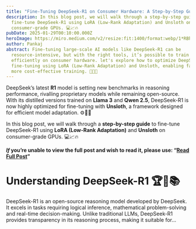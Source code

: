 ```yaml
---
title: "Fine-Tuning DeepSeek-R1 on Consumer Hardware: A Step-by-Step Guide"
description: In this blog post, we will walk through a step-by-step guide to
  fine-tune DeepSeek-R1 using LoRA (Low-Rank Adaptation) and Unsloth on
  consumer-grade GPUs. 💻📈🔥
pubDate: 2025-01-29T00:10:00.000Z
heroImage: https://miro.medium.com/v2/resize:fit:1400/format:webp/1*RBhiPjTYhgWTA3_ClyIFgQ.png
author: Pankaj
abstract: Fine-tuning large-scale AI models like DeepSeek-R1 can be
  resource-intensive, but with the right tools, it’s possible to train
  efficiently on consumer hardware. let's explore how to optimize DeepSeek-R1
  fine-tuning using LoRA (Low-Rank Adaptation) and Unsloth, enabling faster and
  more cost-effective training. 🚀🔧💡
---
```




DeepSeek’s latest **R1** model is setting new benchmarks in reasoning performance, rivalling proprietary models while remaining open-source. With its distilled versions trained on **Llama 3** and **Qwen 2.5**, DeepSeek-R1 is now highly optimized for fine-tuning with **Unsloth**, a framework designed for efficient model adaptation. ⚙️🧠🚀

In this blog post, we will walk through a **step-by-step guide** to fine-tune DeepSeek-R1 using **LoRA (Low-Rank Adaptation)** and **Unsloth** on consumer-grade GPUs. 💻📈🔥

***If* you’re unable to view the full post and wish to read it, please use: “[Read Full Post](https://medium.com/@pankaj_pandey/dab90bf69e38?sk=fa492483d4b66204a1c63880a37646c8)”**

# Understanding DeepSeek-R1 🏆🤖📚

DeepSeek-R1 is an open-source reasoning model developed by DeepSeek. It excels in tasks requiring logical inference, mathematical problem-solving and real-time decision-making. Unlike traditional LLMs, DeepSeek-R1 provides transparency in its reasoning process, making it suitable for…
